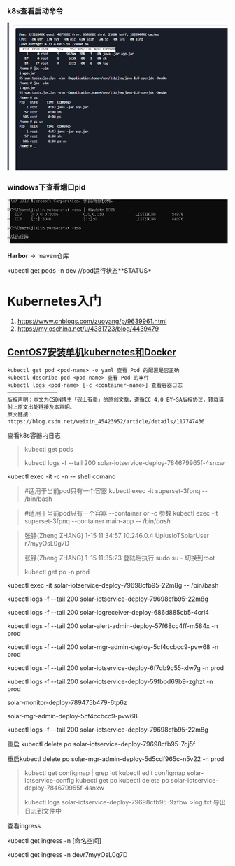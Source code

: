 ### k8s查看启动命令

![image-20200721110520648](k8sd.assets/image-20200721110520648.png)



### windows下查看端口pid



![image-20200729190223272](k8s.assets/image-20200729190223272.png)







**Harbor**  → maven仓库

 kubectl get pods -n  dev //pod运行状态**STATUS*



# Kubernetes入门

1. https://www.cnblogs.com/zuoyang/p/9639961.html
2. https://my.oschina.net/u/4381723/blog/4439479



## [CentOS7安装单机kubernetes和Docker](https://www.cnblogs.com/com3/articles/13255342.html)



```
kubectl get pod <pod-name> -o yaml 查看 Pod 的配置是否正确
kubectl describe pod <pod-name> 查看 Pod 的事件
kubectl logs <pod-name> [-c <container-name>] 查看容器日志
————————————————
版权声明：本文为CSDN博主「砚上有墨」的原创文章，遵循CC 4.0 BY-SA版权协议，转载请附上原文出处链接及本声明。
原文链接：https://blog.csdn.net/weixin_45423952/article/details/117747436
```





查看k8s容器内日志

> kubectl get pods 
>
> kubectl logs -f --tail 200 solar-iotservice-deploy-784679965f-4snxw 

kubectl exec -it <podName> -c <containerName> -n <namespace> -- shell comand

> 

> #适用于当前pod只有一个容器
> kubectl exec -it superset-3fpnq -- /bin/bash      



> #适用于当前pod只有一个容器 --container or -c 参数
> kubectl exec -it superset-3fpnq --container main-app -- /bin/*bash*  





> 张铮(Zheng ZHANG) 1-15 11:34:57
> 10.246.0.4  UplusIoTSolarUser r7myyOsL0g7D
>
> 张铮(Zheng ZHANG) 1-15 11:35:23
> 登陆后执行  sudo su -  切换到root
>
> kubectl get po -n prod

kubectl exec -it solar-iotservice-deploy-79698cfb95-22m8g -- /bin/bash   

kubectl logs -f --tail 200 solar-iotservice-deploy-79698cfb95-22m8g



kubectl logs -f --tail 200 solar-logreceiver-deploy-686d885cb5-4crl4

kubectl logs -f --tail 200 solar-alert-admin-deploy-57f68cc4ff-m584x -n prod

kubectl logs -f --tail 200 solar-mgr-admin-deploy-5cf4ccbcc9-pvw68 -n prod

kubectl logs -f --tail 200 solar-iotservice-deploy-6f7db9c55-xlw7g -n prod

kubectl logs -f --tail 200 solar-iotservice-deploy-59fbbd69b9-zghzt -n prod

solar-monitor-deploy-789475b479-6tp6z



solar-mgr-admin-deploy-5cf4ccbcc9-pvw68



kubectl logs -f --tail 200 solar-iotservice-deploy-79698cfb95-22m8g

重启  kubectl delete po solar-iotservice-deploy-79698cfb95-7qj5f



重启kubectl delete po solar-mgr-admin-deploy-5d5cdf965c-n5v22 -n prod



> kubectl get configmap | grep iot
> kubectl edit configmap solar-iotservice-config
> kubectl get po
> kubectl delete po solar-iotservice-deploy-784679965f-4snxw
>
> kubectl logs solar-iotservice-deploy-79698cfb95-9zfbw >log.txt  导出日志到文件中



查看ingress 

kubectl get ingress -n [命名空间]

kubectl get ingress -n devr7myyOsL0g7D